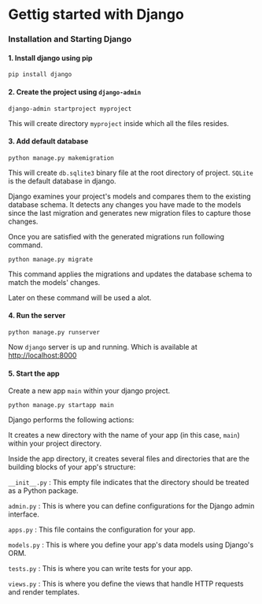# Gettig started with Django

### Installation and Starting Django
#### 1. Install django using pip
    pip install django

#### 2. Create the project using `django-admin`
    django-admin startproject myproject

This will create directory `myproject` inside which all the files resides.

#### 3. Add default database
    python manage.py makemigration
    
This will create `db.sqlite3` binary file at the root directory of project. `SQLite` is the default database in django.

Django examines your project's models and compares them to the existing database schema. It detects any changes you have made to the models since the last migration and generates new migration files to capture those changes.

Once you are satisfied with the generated migrations run following command.

    python manage.py migrate

This command applies the migrations and updates the database schema to match the models' changes.

Later on these command will be used a alot.

#### 4. Run the server
    python manage.py runserver

Now `django` server is up and running. Which is available at [http://localhost:8000](http://localhost:8000)

#### 5. Start the app

Create a new app `main` within your django project.

    python manage.py startapp main

Django performs the following actions:

It creates a new directory with the name of your app (in this case, `main`) within your project directory.

Inside the app directory, it creates several files and directories that are the building blocks of your app's structure:

`__init__.py` : This empty file indicates that the directory should be treated as a Python package.

`admin.py` : This is where you can define configurations for the Django admin interface.

`apps.py` : This file contains the configuration for your app.

`models.py` : This is where you define your app's data models using Django's ORM.

`tests.py` : This is where you can write tests for your app.

`views.py` : This is where you define the views that handle HTTP requests and render templates.




